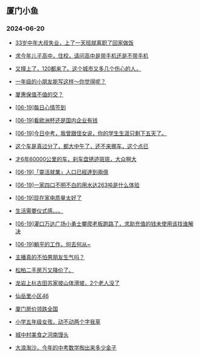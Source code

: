 ## 厦门小鱼 
### 2024-06-20

+ [33岁中年大叔失业，上了一天班就离职了回家做饭](http://bbs.xmfish.com/read-htm-tid-18206916.html)

+ [求今年儿子高中，住校，请问高中是带手机还是不带手机](http://bbs.xmfish.com/read-htm-tid-18207002.html)

+ [又撞上了，120都来了。这个城市又多几个伤心的人，](http://bbs.xmfish.com/read-htm-tid-18207043.html)

+ [一年级的小朋友能写这样～你觉得呢？](http://bbs.xmfish.com/read-htm-tid-18206851.html)

+ [厦惠保值不值的交？](http://bbs.xmfish.com/read-htm-tid-18206905.html)

+ [[06-19]每日心情签到](http://bbs.xmfish.com/read-htm-tid-18206832.html)

+ [[06-19]看欧洲杯还是国内企业有钱](http://bbs.xmfish.com/read-htm-tid-18206986.html)

+ [[06-19]今日中考，我曾跟侄女说，你的学生生涯只剩下五天了。](http://bbs.xmfish.com/read-htm-tid-18207061.html)

+ [这个车是真过分了，都大中午了，还不来挪车，这个点已](http://bbs.xmfish.com/read-htm-tid-18207046.html)

+ [才6年60000公里的车，刹车盘锈迹斑斑，大众啊大](http://bbs.xmfish.com/read-htm-tid-18207044.html)

+ [[06-19]「靈活就業」人口已經達到兩億](http://bbs.xmfish.com/read-htm-tid-18206867.html)

+ [[06-19]一家四口不明不白的用水达263吨是什么体验](http://bbs.xmfish.com/read-htm-tid-18207023.html)

+ [[06-19]现在家电质量太好了](http://bbs.xmfish.com/read-htm-tid-18207129.html)

+ [生活需要仪式感。。。](http://bbs.xmfish.com/read-htm-tid-18206970.html)

+ [[06-19]灌口万达广场小勇士攀爬老板跑路了，求助充值的钱未使用该找谁解决](http://bbs.xmfish.com/read-htm-tid-18207149.html)

+ [[06-19]躺平的工作，何去何从~](http://bbs.xmfish.com/read-htm-tid-18207139.html)

+ [主播真的不怕男朋友生气吗？](http://bbs.xmfish.com/read-htm-tid-18207032.html)

+ [松柏二手房万又降价了。](http://bbs.xmfish.com/read-htm-tid-18207234.html)

+ [龙岩上杭古田苏家坡山体滑坡，2个老人没了](http://bbs.xmfish.com/read-htm-tid-18207222.html)

+ [仙岳里小区46](http://bbs.xmfish.com/read-htm-tid-18207154.html)

+ [厦门房价领跌全国](http://bbs.xmfish.com/read-htm-tid-18207250.html)

+ [小学五年级女孩，动不动两个字我草](http://bbs.xmfish.com/read-htm-tid-18207265.html)

+ [城中村美食之河南馒头](http://bbs.xmfish.com/read-htm-tid-18207203.html)

+ [大浪淘沙，今年的中考数学掏出来多少金子](http://bbs.xmfish.com/read-htm-tid-18207331.html)

